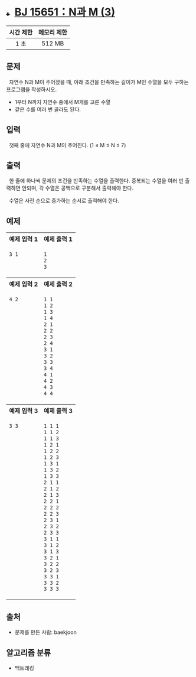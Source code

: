 # <img alt="tier" src="https://d2gd6pc034wcta.cloudfront.net/tier/8.svg" width="16" /> [BJ 15651：N과 M (3)](https://www.acmicpc.net/problem/15651)

<div align=center>

| 시간 제한 | 메모리 제한 |
| :-------: | :---------: |
|   1 초    |   512 MB    |

</div>

## 문제

&nbsp; 자연수 N과 M이 주어졌을 때, 아래 조건을 만족하는 길이가 M인 수열을 모두 구하는 프로그램을 작성하시오.

- 1부터 N까지 자연수 중에서 M개를 고른 수열
- 같은 수를 여러 번 골라도 된다.

## 입력

&nbsp; 첫째 줄에 자연수 N과 M이 주어진다. (1 ≤ M ≤ N ≤ 7)

## 출력

&nbsp; 한 줄에 하나씩 문제의 조건을 만족하는 수열을 출력한다. 중복되는 수열을 여러 번 출력하면 안되며, 각 수열은 공백으로 구분해서 출력해야 한다.

&nbsp; 수열은 사전 순으로 증가하는 순서로 출력해야 한다.

## 예제

<center>
<table>
<tr>
<th align="center">예제 입력 1</th>
<th align="center">예제 출력 1</th>
</tr>
<tr>
<td valign="top">

```txt
3 1
```

</td>
<td valign="top">

```txt
1
2
3
```

</td>
</tr>
<tr>
<th align="center">예제 입력 2</th>
<th align="center">예제 출력 2</th>
</tr>
<tr>
<td valign="top">

```txt
4 2
```

</td>
<td valign="top">

```txt
1 1
1 2
1 3
1 4
2 1
2 2
2 3
2 4
3 1
3 2
3 3
3 4
4 1
4 2
4 3
4 4
```

</td>
</tr>
<tr>
<th align="center">예제 입력 3</th>
<th align="center">예제 출력 3</th>
</tr>
<tr>
<td valign="top">

```txt
3 3
```

</td>
<td valign="top">

```txt
1 1 1
1 1 2
1 1 3
1 2 1
1 2 2
1 2 3
1 3 1
1 3 2
1 3 3
2 1 1
2 1 2
2 1 3
2 2 1
2 2 2
2 2 3
2 3 1
2 3 2
2 3 3
3 1 1
3 1 2
3 1 3
3 2 1
3 2 2
3 2 3
3 3 1
3 3 2
3 3 3
```

</td>
</tr>
</table>
</center>

## 출처

- 문제를 만든 사람: baekjoon

## 알고리즘 분류

- 백트래킹
